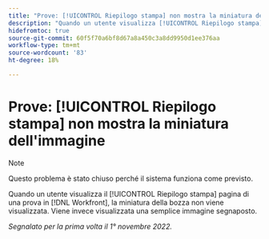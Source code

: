 ```yaml
---
title: "Prove: [!UICONTROL Riepilogo stampa] non mostra la miniatura dell'immagine"
description: "Quando un utente visualizza [!UICONTROL Riepilogo stampa] pagina di una prova in [!DNL Workfront], la miniatura della bozza non viene visualizzata. Viene invece visualizzata una semplice immagine segnaposto."
hidefromtoc: true
source-git-commit: 60f5f70a6bf8d67a8a450c3a8dd9950d1ee376aa
workflow-type: tm+mt
source-wordcount: '83'
ht-degree: 18%

---
```



# Prove: [!UICONTROL Riepilogo stampa] non mostra la miniatura dell&#39;immagine

<!--This is on both the WF and WFP TOCs-->

>[!NOTE]
>
>Questo problema è stato chiuso perché il sistema funziona come previsto. 

Quando un utente visualizza il [!UICONTROL Riepilogo stampa] pagina di una prova in [!DNL Workfront], la miniatura della bozza non viene visualizzata. Viene invece visualizzata una semplice immagine segnaposto.

_Segnalato per la prima volta il 1° novembre 2022._

